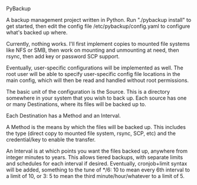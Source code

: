 PyBackup

A backup management project written in Python. Run "./pybackup install" to get started, then edit the config file /etc/pybackup/config.yaml to configure what's backed up where.

Currently, nothing works. I'll first implement copies to mounted file systems like NFS or SMB, then work on mounting and unmounting at need, then rsync, then add key or password SCP support.

Eventually, user-specific configurations will be implemented as well. The root user will be able to specify user-specific config file locations in the main config, which will then be read and handled without root permissions.

The basic unit of the configuration is the Source. This is a directory somewhere in your system that you wish to back up. Each source has one or many Destinations, where its files will be backed up to.

Each Destination has a Method and an Interval.

A Method is the means by which the files will be backed up. This includes the type (direct copy to mounted file system, rsync, SCP, etc) and the credential/key to enable the transfer.

An Interval is at which points you want the files backed up, anywhere from integer minutes to years. This allows tiered backups, with separate limits and schedules for each interval if desired.
    Eventually, cronjob+limit syntax will be added, something to the tune of */6: 10 to mean every 6th interval to a limit of 10, or 3: 5 to mean the third minute/hour/whatever to a limit of 5.
